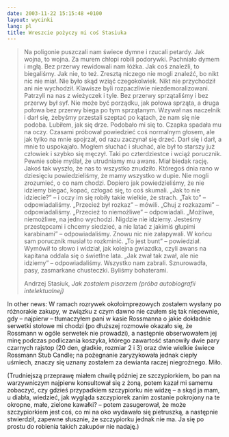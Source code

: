 ```yaml
---
date: 2003-11-22 15:15:48 +0100
layout: wycinki
lang: pl
title: Wreszcie pożyczy mi coś Stasiuka
---
```


> Na poligonie puszczali nam świece dymne i rzucali petardy. Jak wojna, to wojna. Za murem chłopi robili podorywki. Pachniało dymem i mgłą. Bez przerwy rewidowali nam łóżka. Jak coś znaleźli, to biegaliśmy. Jak nie, to też. Zresztą niczego nie mogli znaleźć, bo nikt nic nie miał. Nie było skąd wziąć czegokolwiek. Nikt nie przychodził ani nie wychodził. Klawisze byli rozpaczliwie niezdemoralizowani. Patrzyli na nas z wieżyczek i tyle. Bez przerwy sprzątaliśmy i bez przerwy był syf. Nie może być porządku, jak połowa sprząta, a druga połowa bez przerwy biega po tym sprzątanym. Wzywał nas naczelnik i darł się, żebyśmy przestali szeptać po kątach, że nam się nie podoba. Lubiłem, jak się drze. Podobało mi się to. Czapka spadała mu na oczy. Czasami próbował powiedzieć coś normalnym głosem, ale jak tylko na mnie spojrzał, od razu zaczynał się drzeć. Darł się i darł, a mnie to uspokajało. Mogłem słuchać i słuchać, ale był to starszy już człowiek i szybko się męczył. Taki po czterdziestce i wciąż porucznik. Pewnie sobie myślał, że utrudniamy mu awans. Miał biedak rację. Jakoś tak wyszło, że nas to wszystko znudziło. Któregoś dnia rano w dziesięciu powiedzieliśmy, że mamy wszystko w dupie. Nie mogli zrozumieć, o co nam chodzi. Dopiero jak powiedzieliśmy, że nie idziemy biegać, kopać, człogać się, to coś skumali. „Jak to nie idziecie?” – i oczy im się robiły takie wielkie, że strach. „Tak to” – odpowiadaliśmy. „Przecież był rozkaz” – mówili. „Chuj z rozkazami” – odpowiadaliśmy. „Przecież to niemożliwe” – odpowiadali. „Możliwe, niemożliwe, na jedno wychodzi. Nigdzie nie idziemy. Jesteśmy przestępcami i chcemy siedzieć, a nie latać z jakimiś głupimi karabinami” – odpowiadaliśmy. Znowu nic nie załapywali. W końcu sam porucznik musiał to rozkminić. „To jest bunt” – powiedział. Wymówił to słowo i widział, jak kolejna gwiazdka, czyli awans na kapitana oddala się o świetlne lata. „Jak zwał tak zwał, ale nie idziemy” – odpowiadaliśmy. Wszystko nam zabrali. Sznurowadła, pasy, zasmarkane chusteczki. Byliśmy bohaterami.
>
> Andrzej Stasiuk, <cite>Jak zostałem pisarzem (próba autobiografii intelektualnej)</cite>

In other news: W ramach rozrywek okołoimprezowych zostałem wysłany po różnorakie zakupy, w związku z czym dawno nie czułem się tak niepewnie, gdy – najpierw – tłumaczyłem pani w kasie Rossmanna o jakie dokładnie serwetki stołowe mi chodzi (po dłuższej rozmowie okazało się, że Rossmann w ogóle serwetek nie prowadzi), a następnie obserwowałem jej minę podczas podliczania koszyka, którego zawartość stanowiły dwie pary czarnych rajstop (20 den, gładkie, rozmiar 2 i 3) oraz dwie wielkie świece Rossmann Stub Candle; na pożegnanie zaryzykowała jednak ciepły uśmiech, znaczy się uznany zostałem za dewianta raczej niegroźnego. Miło.

(Trudniejszą przeprawę miałem chwilę później ze szczypiorkiem, bo pan na warzywniczym najpierw konsultował się z żoną, potem kazał mi samemu zobaczyć, czy gdzieś przypadkiem szczypiorku nie widzę – a skąd ja mam, u diabła, wiedzieć, jak wygląda szczypiorek zanim zostanie pokrojony na te okropne, małe, zielone kawałki? – potem zasugerował, że może szczypiorkiem jest coś, co mi na oko wydawało się pietruszką, a następnie stwierdził, zapewne słusznie, że szczypiorku jednak nie ma. Ja się po prostu do robienia takich zakupów nie nadaję.)
